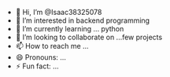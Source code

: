 - 👋 Hi, I’m @Isaac38325078
- 👀 I’m interested in backend programming
- 🌱 I’m currently learning ... python
- 💞️ I’m looking to collaborate on ...few projects
- 📫 How to reach me ...
- 😄 Pronouns: ...
- ⚡ Fun fact: ...

<!---
Isaac38325078/Isaac38325078 is a ✨ special ✨ repository because its `README.md` (this file) appears on your GitHub profile.
You can click the Preview link to take a look at your changes.
--->
